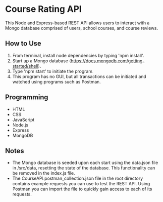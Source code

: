 # Course Rating API
This Node and Express-based REST API allows users to interact with a Mongo database comprised of users, school courses, and course reviews.

## How to Use
1. From terminal, install node dependencies by typing 'npm install'.
2. Start up a Mongo database (https://docs.mongodb.com/getting-started/shell).
3. Type 'npm start' to initiate the program.
4. This program has no GUI, but all transactions can be initiated and watched using programs such as Postman.

## Programming
* HTML
* CSS
* JavaScript
* Node.js
* Express
* MongoDB

## Notes
* The Mongo database is seeded upon each start using the data.json file in /src/data, resetting the state of the database. This functionality can be removed in the index.js file.
* The CourseAPI.postman_collection.json file in the root directory contains example requests you can use to test the REST API. Using Postman you can import the file to quickly gain access to each of its requests.
